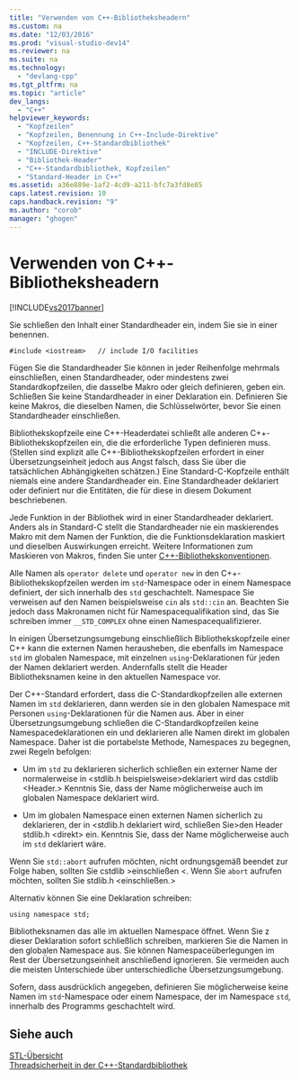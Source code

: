 ```yaml
---
title: "Verwenden von C++-Bibliotheksheadern"
ms.custom: na
ms.date: "12/03/2016"
ms.prod: "visual-studio-dev14"
ms.reviewer: na
ms.suite: na
ms.technology: 
  - "devlang-cpp"
ms.tgt_pltfrm: na
ms.topic: "article"
dev_langs: 
  - "C++"
helpviewer_keywords: 
  - "Kopfzeilen"
  - "Kopfzeilen, Benennung in C++-Include-Direktive"
  - "Kopfzeilen, C++-Standardbibliothek"
  - "INCLUDE-Direktive"
  - "Bibliothek-Header"
  - "C++-Standardbibliothek, Kopfzeilen"
  - "Standard-Header in C++"
ms.assetid: a36e889e-1af2-4cd9-a211-bfc7a3fd8e85
caps.latest.revision: 10
caps.handback.revision: "9"
ms.author: "corob"
manager: "ghogen"
---
```

# Verwenden von C++-Bibliotheksheadern
[!INCLUDE[vs2017banner](../assembler/inline/includes/vs2017banner.md)]

Sie schließen den Inhalt einer Standardheader ein, indem Sie sie in einer benennen.  
  
```  
#include <iostream>   // include I/O facilities  
```  
  
 Fügen Sie die Standardheader Sie können in jeder Reihenfolge mehrmals einschließen, einen Standardheader, oder mindestens zwei Standardkopfzeilen, die dasselbe Makro oder gleich definieren, geben ein.  Schließen Sie keine Standardheader in einer Deklaration ein.  Definieren Sie keine Makros, die dieselben Namen, die Schlüsselwörter, bevor Sie einen Standardheader einschließen.  
  
 Bibliothekskopfzeile eine C\+\+\-Headerdatei schließt alle anderen C\+\+\-Bibliothekskopfzeilen ein, die die erforderliche Typen definieren muss. \(Stellen sind explizit alle C\+\+\-Bibliothekskopfzeilen erfordert in einer Übersetzungseinheit jedoch aus Angst falsch, dass Sie über die tatsächlichen Abhängigkeiten schätzen.\) Eine Standard\-C\-Kopfzeile enthält niemals eine andere Standardheader ein.  Eine Standardheader deklariert oder definiert nur die Entitäten, die für diese in diesem Dokument beschriebenen.  
  
 Jede Funktion in der Bibliothek wird in einer Standardheader deklariert.  Anders als in Standard\-C stellt die Standardheader nie ein maskierendes Makro mit dem Namen der Funktion, die die Funktionsdeklaration maskiert und dieselben Auswirkungen erreicht.  Weitere Informationen zum Maskieren von Makros, finden Sie unter [C\+\+\-Bibliothekskonventionen](../standard-library/cpp-library-conventions.md).  
  
 Alle Namen als `operator delete` und `operator new` in den C\+\+\-Bibliothekskopfzeilen werden im `std`\-Namespace oder in einem Namespace definiert, der sich innerhalb des `std` geschachtelt. Namespace  Sie verweisen auf den Namen beispielsweise `cin` als `std::cin` an.  Beachten Sie jedoch dass Makronamen nicht für Namespacequalifikation sind, das Sie schreiben immer `__STD_COMPLEX` ohne einen Namespacequalifizierer.  
  
 In einigen Übersetzungsumgebung einschließlich Bibliothekskopfzeile einer C\+\+ kann die externen Namen herausheben, die ebenfalls im Namespace `std` im globalen Namespace, mit einzelnen `using`\-Deklarationen für jeden der Namen deklariert werden.  Andernfalls stellt die Header Bibliotheksnamen keine in den aktuellen Namespace vor.  
  
 Der C\+\+\-Standard erfordert, dass die C\-Standardkopfzeilen alle externen Namen im `std` deklarieren, dann werden sie in den globalen Namespace mit Personen `using`\-Deklarationen für die Namen aus.  Aber in einer Übersetzungsumgebung schließen die C\-Standardkopfzeilen keine Namespacedeklarationen ein und deklarieren alle Namen direkt im globalen Namespace.  Daher ist die portabelste Methode, Namespaces zu begegnen, zwei Regeln befolgen:  
  
-   Um im `std` zu deklarieren sicherlich schließen ein externer Name der normalerweise in \<stdlib.h beispielsweise\>deklariert wird das cstdlib \<Header.\>  Kenntnis Sie, dass der Name möglicherweise auch im globalen Namespace deklariert wird.  
  
-   Um im globalen Namespace einen externen Namen sicherlich zu deklarieren, der in \<stdlib.h deklariert wird, schließen Sie\>den Header stdlib.h \<direkt\> ein.  Kenntnis Sie, dass der Name möglicherweise auch im `std` deklariert wäre.  
  
 Wenn Sie `std::abort` aufrufen möchten, nicht ordnungsgemäß beendet zur Folge haben, sollten Sie cstdlib \>einschließen \<.  Wenn Sie `abort` aufrufen möchten, sollten Sie stdlib.h \<einschließen.\>  
  
 Alternativ können Sie eine Deklaration schreiben:  
  
```  
using namespace std;  
```  
  
 Bibliotheksnamen das alle im aktuellen Namespace öffnet.  Wenn Sie z dieser Deklaration sofort schließlich schreiben, markieren Sie die Namen in den globalen Namespace aus.  Sie können Namespaceüberlegungen im Rest der Übersetzungseinheit anschließend ignorieren.  Sie vermeiden auch die meisten Unterschiede über unterschiedliche Übersetzungsumgebung.  
  
 Sofern, dass ausdrücklich angegeben, definieren Sie möglicherweise keine Namen im `std`\-Namespace oder einem Namespace, der im Namespace `std`, innerhalb des Programms geschachtelt wird.  
  
## Siehe auch  
 [STL\-Übersicht](../standard-library/cpp-standard-library-overview.md)   
 [Threadsicherheit in der C\+\+\-Standardbibliothek](../standard-library/thread-safety-in-the-cpp-standard-library.md)